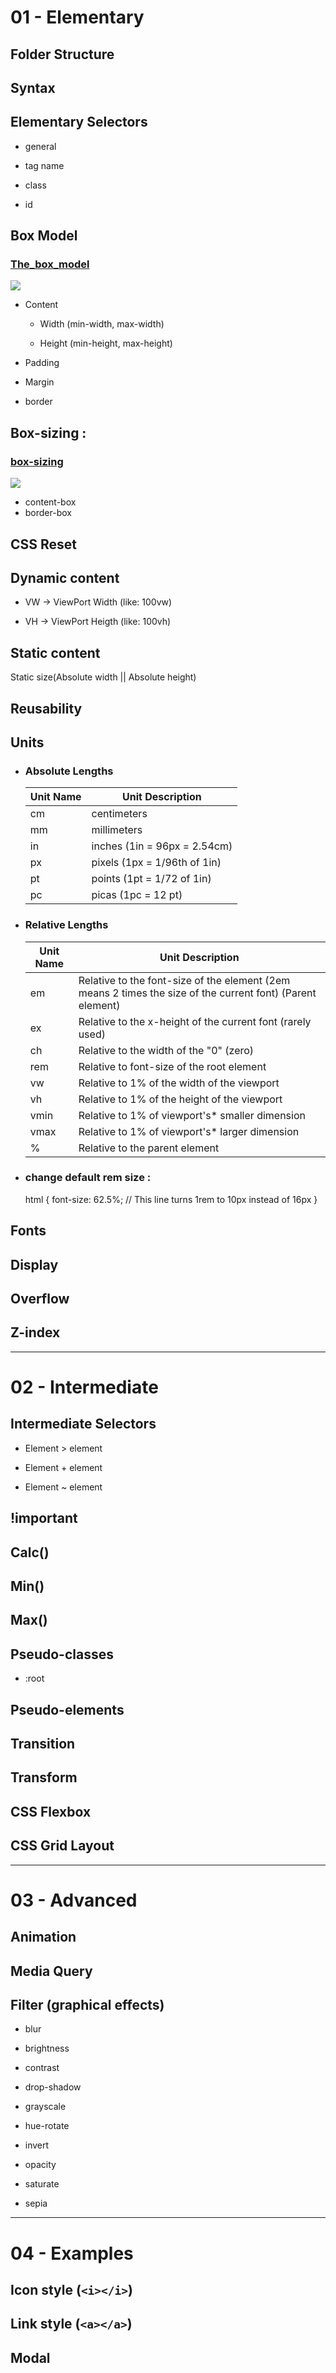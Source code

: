 # 01 - Elementary

## Folder Structure

## Syntax

## Elementary Selectors

- general

- tag name
- class
- id

## Box Model

### [The_box_model](https://developer.mozilla.org/en-US/docs/Learn/CSS/Building_blocks/The_box_model)

<img src="./images/MDN_box-model.png" >

- Content

  - Width (min-width, max-width)

  - Height (min-height, max-height)

- Padding

- Margin

- border

## Box-sizing :

### [box-sizing](https://developer.mozilla.org/en-US/docs/Web/CSS/box-sizing)

<img src="./images/box-sizing.png" >
	 
* content-box
* border-box

## CSS Reset

## Dynamic content

- VW -> ViewPort Width (like: 100vw)

- VH -> ViewPort Heigth (like: 100vh)

## Static content

Static size(Absolute width || Absolute height)

## Reusability

## Units

- ### Absolute Lengths

  | Unit Name | Unit Description             |
  | --------- | ---------------------------- |
  | cm        | centimeters                  |
  | mm        | millimeters                  |
  | in        | inches (1in = 96px = 2.54cm) |
  | px        | pixels (1px = 1/96th of 1in) |
  | pt        | points (1pt = 1/72 of 1in)   |
  | pc        | picas (1pc = 12 pt)          |

- ### Relative Lengths

  | Unit Name | Unit Description                                                                                           |
  | --------- | ---------------------------------------------------------------------------------------------------------- |
  | em        | Relative to the font-size of the element (2em means 2 times the size of the current font) (Parent element) |
  | ex        | Relative to the x-height of the current font (rarely used)                                                 |
  | ch        | Relative to the width of the "0" (zero)                                                                    |
  | rem       | Relative to font-size of the root element                                                                  |
  | vw        | Relative to 1% of the width of the viewport                                                                |
  | vh        | Relative to 1% of the height of the viewport                                                               |
  | vmin      | Relative to 1% of viewport's\* smaller dimension                                                           |
  | vmax      | Relative to 1% of viewport's\* larger dimension                                                            |
  | %         | Relative to the parent element                                                                             |

- ### change default rem size :

  html {
  font-size: 62.5%; // This line turns 1rem to 10px instead of 16px
  }

## Fonts

## Display

## Overflow

## Z-index

---

# 02 - Intermediate

## Intermediate Selectors

- Element > element

- Element + element
- Element ~ element

## !important

## Calc()

## Min()

## Max()

## Pseudo-classes

- :root

## Pseudo-elements

## Transition

## Transform

## CSS Flexbox

## CSS Grid Layout

---

# 03 - Advanced

## Animation

## Media Query

## Filter (graphical effects)

- blur

- brightness

- contrast

- drop-shadow

- grayscale

- hue-rotate

- invert

- opacity

- saturate

- sepia

---

# 04 - Examples

## Icon style (`<i></i>`)

## Link style (`<a></a>`)

## Modal
